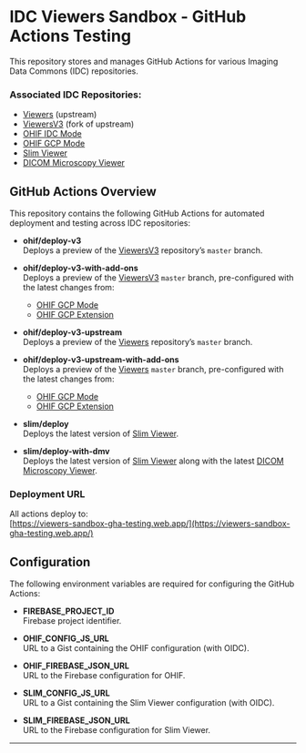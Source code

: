 # IDC Viewers Sandbox - GitHub Actions Testing

This repository stores and manages GitHub Actions for various Imaging Data Commons (IDC) repositories.

### Associated IDC Repositories:

- [Viewers](https://github.com/OHIF/Viewers) (upstream)
- [ViewersV3](https://github.com/ImagingDataCommons/ViewersV3) (fork of upstream)
- [OHIF IDC Mode](https://github.com/ImagingDataCommons/ohif-idc-mode)
- [OHIF GCP Mode](https://github.com/ImagingDataCommons/ohif-gcp-mode)
- [Slim Viewer](https://github.com/ImagingDataCommons/slim)
- [DICOM Microscopy Viewer](https://github.com/ImagingDataCommons/dicom-microscopy-viewer)

## GitHub Actions Overview

This repository contains the following GitHub Actions for automated deployment and testing across IDC repositories:

- **ohif/deploy-v3**  
  Deploys a preview of the [ViewersV3](https://github.com/ImagingDataCommons/ViewersV3) repository’s `master` branch.
- **ohif/deploy-v3-with-add-ons**  
  Deploys a preview of the [ViewersV3](https://github.com/ImagingDataCommons/ViewersV3) `master` branch, pre-configured with the latest changes from:

  - [OHIF GCP Mode](https://github.com/ImagingDataCommons/ohif-gcp-mode)
  - [OHIF GCP Extension](https://github.com/ImagingDataCommons/ohif-gcp-extension)

- **ohif/deploy-v3-upstream**  
  Deploys a preview of the [Viewers](https://github.com/OHIF/Viewers) repository’s `master` branch.

- **ohif/deploy-v3-upstream-with-add-ons**  
  Deploys a preview of the [Viewers](https://github.com/OHIF/Viewers) `master` branch, pre-configured with the latest changes from:

  - [OHIF GCP Mode](https://github.com/ImagingDataCommons/ohif-gcp-mode)
  - [OHIF GCP Extension](https://github.com/ImagingDataCommons/ohif-gcp-extension)

- **slim/deploy**  
  Deploys the latest version of [Slim Viewer](https://github.com/ImagingDataCommons/slim).

- **slim/deploy-with-dmv**  
  Deploys the latest version of [Slim Viewer](https://github.com/ImagingDataCommons/slim) along with the latest [DICOM Microscopy Viewer](https://github.com/ImagingDataCommons/dicom-microscopy-viewer).

### Deployment URL

All actions deploy to:  
[https://viewers-sandbox-gha-testing.web.app/](https://viewers-sandbox-gha-testing.web.app/)

## Configuration

The following environment variables are required for configuring the GitHub Actions:

- **FIREBASE_PROJECT_ID**  
  Firebase project identifier.
- **OHIF_CONFIG_JS_URL**  
  URL to a Gist containing the OHIF configuration (with OIDC).

- **OHIF_FIREBASE_JSON_URL**  
  URL to the Firebase configuration for OHIF.

- **SLIM_CONFIG_JS_URL**  
  URL to a Gist containing the Slim Viewer configuration (with OIDC).

- **SLIM_FIREBASE_JSON_URL**  
  URL to the Firebase configuration for Slim Viewer.

---
